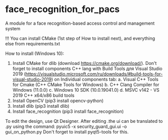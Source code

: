 # face_recognition_for_pacs
A module for a face recognition-based access control and management system

!!! You can install CMake (1st step of How to install next), and everything else from requirements.txt

How to install (Windows 10):
  1. Install CMake for dlib (download https://cmake.org/download/).
 Don't forget to install components C++ lang with Build Tools для Visual Studio 2019 (https://visualstudio.microsoft.com/ru/downloads/#build-tools-for-visual-studio-2019) on Individual components tab:
     a. Visual C++ Tools for Cmake (C++ CMake Tools for Windows)
     b. C++ Clang Compiler for Windows (11.0.0)
     c. Windows 10 SDK (10.0.19041.0)
     d. MSVC v142 - VS 2019 C++ x64/x86 build tools
  2. Install OpenCV (pip3 install opencv-python)
  3. Install dlib (pip3 install dlib) 
  4. Install face_recognition (pip3 install face_recognition)

To edit the design, use Qt Designer. After editing .the ui can be translated to .py using the command:
    pyuic5 -x security_guard_gui.ui -o gui_on_python.py
Don't forget to install pyqt5-tools for this.